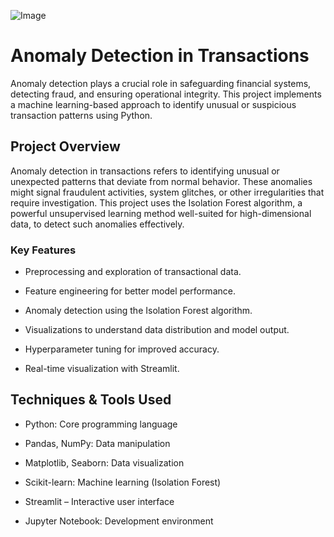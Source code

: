 ![Image](https://github.com/user-attachments/assets/82ec9cdf-32db-4a6d-8379-f8ff4b0156ee)
#  Anomaly Detection in Transactions
Anomaly detection plays a crucial role in safeguarding financial systems, detecting fraud, and ensuring operational integrity. This project implements a machine learning-based approach to identify unusual or suspicious transaction patterns using Python.

## Project Overview
Anomaly detection in transactions refers to identifying unusual or unexpected patterns that deviate from normal behavior. These anomalies might signal fraudulent activities, system glitches, or other irregularities that require investigation.
This project uses the Isolation Forest algorithm, a powerful unsupervised learning method well-suited for high-dimensional data, to detect such anomalies effectively.

### Key Features

- Preprocessing and exploration of transactional data.

- Feature engineering for better model performance.

- Anomaly detection using the Isolation Forest algorithm.

- Visualizations to understand data distribution and model output.

- Hyperparameter tuning for improved accuracy.
  
- Real-time visualization with Streamlit.

## Techniques & Tools Used

- Python: Core programming language

- Pandas, NumPy: Data manipulation

- Matplotlib, Seaborn: Data visualization

- Scikit-learn: Machine learning (Isolation Forest)
  
- Streamlit – Interactive user interface

- Jupyter Notebook: Development environment
